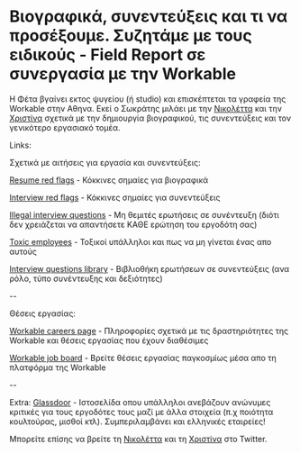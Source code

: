 # Βιογραφικά, συνεντεύξεις και τι να προσέξουμε. Συζητάμε με τους ειδικούς - Field Report σε συνεργασία με την Workable

Η Φέτα βγαίνει εκτος ψυγείου (ή studio) και επισκέπτεται τα γραφεία της Workable στην Αθηνα. Εκεί ο Σωκράτης μιλάει με την [Νικολέττα](https://resources.workable.com/author/nikoletta-bika/) και την [Χριστίνα](https://resources.workable.com/author/christina/) σχετικά με την δημιουργία βιογραφικού, τις συνεντεύξεις και τον γενικότερο εργασιακό τομέα.

Links:

Σχετικά με αιτήσεις για εργασία και συνεντεύξεις:

[Resume red flags](https://resources.workable.com/tutorial/resume-red-flags) - Κόκκινες σημαίες για βιογραφικά

[Interview red flags](https://resources.workable.com/tutorial/interview-red-flags) - Κόκκινες σημαίες για συνεντεύξεις

[Illegal interview questions](https://resources.workable.com/tutorial/illegal-interview-questions) - Μη θεμιτές ερωτήσεις σε συνέντευξη (διότι δεν χρειάζεται να απαντήσετε ΚΑΘΕ ερώτηση του εργοδότη σας)

[Toxic employees](https://resources.workable.com/tutorial/toxic-employees) - Τοξικοί υπάλληλοι και πως να μη γίνεται ένας απο αυτούς

[Interview questions library](https://resources.workable.com/interview-questions/)  - Βιβλιοθήκη ερωτήσεων σε συνεντεύξεις (ανα ρόλο, τύπο συνέντευξης και δεξιότητες)

--

Θέσεις εργασίας:

[Workable careers page](https://www.workable.com/careers) - Πληροφορίες σχετικά με τις δραστηριότητες της Workable και θέσεις εργασίας που έχουν διαθέσιμες

[Workable job board](https://jobs.workable.com/) - Βρείτε θέσεις εργασίας παγκοσμίως μέσα απο τη πλατφόρμα της Workable

--

Extra:
[Glassdoor](https://www.glassdoor.co.uk/index.htm) - Ιστοσελίδα οπου υπάλληλοι ανεβάζουν ανώνυμες κριτικές για τους εργοδότες τους μαζί με άλλα στοιχεία (π.χ ποιότητα κουλτούρας, μισθοί κτλ). Συμπεριλαμβάνει και ελληνικές εταιρείες!


Μπορείτε επίσης να βρείτε τη [Νικολέττα](https://twitter.com/Nikoletta_Bika) και τη [Χριστίνα](https://twitter.com/ChristinaPaulou) στο Twitter.

